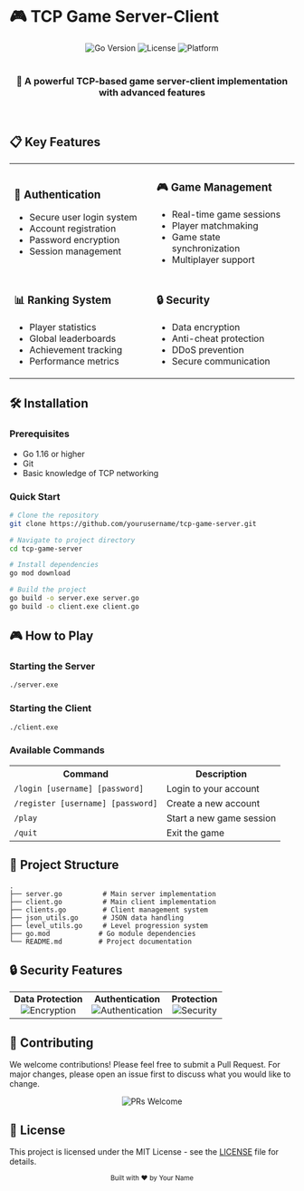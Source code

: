 # 🎮 TCP Game Server-Client

<div align="center">
  <img src="https://img.shields.io/badge/Go-1.16+-00ADD8?style=for-the-badge&logo=go&logoColor=white" alt="Go Version"/>
  <img src="https://img.shields.io/badge/License-MIT-yellow.svg?style=for-the-badge" alt="License"/>
  <img src="https://img.shields.io/badge/Platform-Windows%20%7C%20Linux%20%7C%20MacOS-blue?style=for-the-badge" alt="Platform"/>
</div>

<br/>

<div align="center">
  <h3>🚀 A powerful TCP-based game server-client implementation with advanced features</h3>
</div>

<br/>

## 📋 Key Features

<table>
<tr>
<td width="50%">

### 🎯 Authentication
- Secure user login system
- Account registration
- Password encryption
- Session management

</td>
<td width="50%">

### 🎮 Game Management
- Real-time game sessions
- Player matchmaking
- Game state synchronization
- Multiplayer support

</td>
</tr>
<tr>
<td width="50%">

### 📊 Ranking System
- Player statistics
- Global leaderboards
- Achievement tracking
- Performance metrics

</td>
<td width="50%">

### 🔒 Security
- Data encryption
- Anti-cheat protection
- DDoS prevention
- Secure communication

</td>
</tr>
</table>

## 🛠️ Installation

### Prerequisites
- Go 1.16 or higher
- Git
- Basic knowledge of TCP networking

### Quick Start

```bash
# Clone the repository
git clone https://github.com/yourusername/tcp-game-server.git

# Navigate to project directory
cd tcp-game-server

# Install dependencies
go mod download

# Build the project
go build -o server.exe server.go
go build -o client.exe client.go
```

## 🎮 How to Play

### Starting the Server
```bash
./server.exe
```

### Starting the Client
```bash
./client.exe
```

### Available Commands

<table>
<tr>
<th>Command</th>
<th>Description</th>
</tr>
<tr>
<td><code>/login [username] [password]</code></td>
<td>Login to your account</td>
</tr>
<tr>
<td><code>/register [username] [password]</code></td>
<td>Create a new account</td>
</tr>
<tr>
<td><code>/play</code></td>
<td>Start a new game session</td>
</tr>
<tr>
<td><code>/quit</code></td>
<td>Exit the game</td>
</tr>
</table>

## 📁 Project Structure

```
.
├── server.go          # Main server implementation
├── client.go          # Main client implementation
├── clients.go         # Client management system
├── json_utils.go      # JSON data handling
├── level_utils.go     # Level progression system
├── go.mod            # Go module dependencies
└── README.md         # Project documentation
```

## 🔒 Security Features

<div align="center">
<table>
<tr>
<td align="center">
  <b>Data Protection</b><br/>
  <img src="https://img.shields.io/badge/Encryption-AES256-green?style=flat-square" alt="Encryption"/>
</td>
<td align="center">
  <b>Authentication</b><br/>
  <img src="https://img.shields.io/badge/Auth-JWT-blue?style=flat-square" alt="Authentication"/>
</td>
<td align="center">
  <b>Protection</b><br/>
  <img src="https://img.shields.io/badge/Security-DDoS%20Protection-red?style=flat-square" alt="Security"/>
</td>
</tr>
</table>
</div>

## 🤝 Contributing

We welcome contributions! Please feel free to submit a Pull Request. For major changes, please open an issue first to discuss what you would like to change.

<div align="center">
  <img src="https://img.shields.io/badge/PRs-Welcome-brightgreen.svg?style=for-the-badge" alt="PRs Welcome"/>
</div>

## 📝 License

This project is licensed under the MIT License - see the [LICENSE](LICENSE) file for details.

<div align="center">
  <sub>Built with ❤️ by Your Name</sub>
</div> 